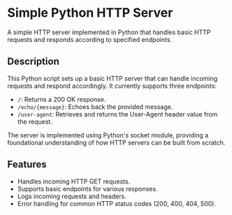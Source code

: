 # Simple Python HTTP Server

A simple HTTP server implemented in Python that handles basic HTTP requests and responds according to specified endpoints.

## Description

This Python script sets up a basic HTTP server that can handle incoming requests and respond accordingly. It currently supports three endpoints:

- `/`: Returns a 200 OK response.
- `/echo/{message}`: Echoes back the provided message.
- `/user-agent`: Retrieves and returns the User-Agent header value from the request.

The server is implemented using Python's socket module, providing a foundational understanding of how HTTP servers can be built from scratch.

## Features

- Handles incoming HTTP GET requests.
- Supports basic endpoints for various responses.
- Logs incoming requests and headers.
- Error handling for common HTTP status codes (200, 400, 404, 500).